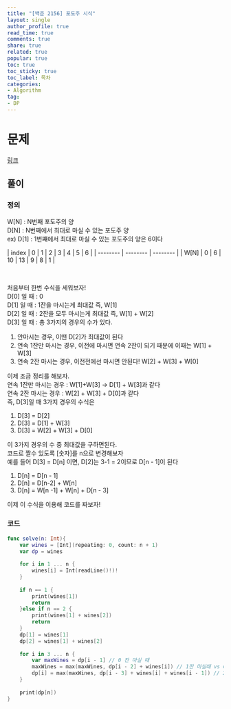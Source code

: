 ```yaml
---
title: "[백준 2156] 포도주 시식"
layout: single
author_profile: true
read_time: true
comments: true
share: true
related: true
popular: true
toc: true
toc_sticky: true
toc_label: 목차
categories:
- Algorithm
tag:
- DP
---
```


# 문제 
[링크](https://www.acmicpc.net/problem/10844)

## 풀이

### 정의
W[N] : N번째 포도주의 양 <br>
D[N] : N번째에서 최대로 마실 수 있는 포도주 양<br>
ex) D[1] : 1번쨰에서 최대로 마실 수 있는 포도주의 양은 6이다<br>

| index | 0 | 1 | 2 | 3 | 4 | 5 | 6 |
| -------- | -------- | -------- |
| W[N]  | 0 | 6 | 10 | 13 | 9 | 8 | 1 |

<br>

처음부터 한번 수식을 세워보자!<br>
D[0]  일 때 : 0 <br>
D[1] 일 때 : 1잔을 마시는게 최대값 즉, W[1] <br>
D[2] 일 때 : 2잔을 모두 마시는게 최대값 즉, W[1] + W[2] <br>
D[3] 일 때 : 총 3가지의 경우의 수가 있다.<br>
1. 안마시는 경우, 이땐 D[2]가 최대값이 된다 <br>
2. 연속 1잔만 마시는 경우, 이전에 마시면 연속 2잔이 되기 때문에 이때는 W[1] + W[3]<br>
3. 연속 2잔 마시는 경우, 이전전에선 마시면 안된다! W[2] + W[3] + W[0]<br>

이제 조금 정리를 해보자.<br>
연속 1잔만 마시는 경우 : W[1]+W[3] -> D[1] + W[3]과 같다 <br>
연속 2잔 마시는 경우 : W[2] + W[3] + D[0]과 같다 <br>
즉, D[3]일 때 3가지 경우의 수식은 <br>
1. D[3] = D[2]
2. D[3] = D[1] + W[3]
3. D[3] = W[2] + W[3] + D[0]

이 3가지 경우의 수 중 최대값을 구하면된다. <br>
코드로 짤수 있도록 [숫자]를 n으로 변경해보자 <br>
예를 들어 D[3] = D[n] 이면, D[2]는 3-1 = 2이므로 D[n - 1]이 된다<br>
1. D[n] = D[n - 1] 
2. D[n] = D[n-2] + W[n]
3. D[n] = W[n -1] + W[n] + D[n - 3]

이제 이 수식을 이용해 코드를 짜보자!<br>
### 코드
```swift
func solve(n: Int){
    var wines = [Int](repeating: 0, count: n + 1)
    var dp = wines
    
    for i in 1 ... n {
        wines[i] = Int(readLine()!)!
    }
    
    if n == 1 {
        print(wines[1])
        return 
    }else if n == 2 {
        print(wines[1] + wines[2])
        return
    }
    dp[1] = wines[1]
    dp[2] = wines[1] + wines[2]
    
    for i in 3 ... n {
        var maxWines = dp[i - 1] // 0 잔 마실 때
        maxWines = max(maxWines, dp[i - 2] + wines[i]) // 1잔 마실때 vs 0잔 마실 때 최대값 비교
        dp[i] = max(maxWines, dp[i - 3] + wines[i] + wines[i - 1]) // 2잔 마실 때와 위의 결과값 비교
    }
    
    print(dp[n])
}
```
